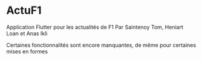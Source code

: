 # ActuF1
Application Flutter pour les actualités de F1
Par Saintenoy Tom, Heniart Loan et Anas Ikli

Certaines fonctionnalités sont encore manquantes, de même pour certaines mises en formes